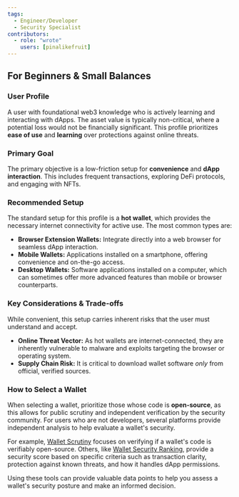 ```yaml
---
tags:
  - Engineer/Developer
  - Security Specialist
contributors:
  - role: "wrote"
    users: [pinalikefruit]
---
```


## For Beginners & Small Balances

### User Profile

A user with foundational web3 knowledge who is actively learning and interacting with dApps. The asset value is typically non-critical, where a potential loss would not be financially significant. This profile prioritizes **ease of use** and **learning** over protections against online threats.

### Primary Goal

The primary objective is a low-friction setup for **convenience** and **dApp interaction**. This includes frequent transactions, exploring DeFi protocols, and engaging with NFTs.

### Recommended Setup

The standard setup for this profile is a **hot wallet**, which provides the necessary internet connectivity for active use. The most common types are:

*   **Browser Extension Wallets:** Integrate directly into a web browser for seamless dApp interaction.
*   **Mobile Wallets:** Applications installed on a smartphone, offering convenience and on-the-go access.
*   **Desktop Wallets:** Software applications installed on a computer, which can sometimes offer more advanced features than mobile or browser counterparts.

### Key Considerations & Trade-offs

While convenient, this setup carries inherent risks that the user must understand and accept.

*   **Online Threat Vector:** As hot wallets are internet-connected, they are inherently vulnerable to malware and exploits targeting the browser or operating system.
*   **Supply Chain Risk:** It is critical to download wallet software *only* from official, verified sources.

### How to Select a Wallet

When selecting a wallet, prioritize those whose code is **open-source**, as this allows for public scrutiny and independent verification by the security community. For users who are not developers, several platforms provide independent analysis to help evaluate a wallet's security. 

For example, [Wallet Scrutiny](https://walletscrutiny.com/) focuses on verifying if a wallet's code is verifiably open-source. Others, like [Wallet Security Ranking](https://www.coinspect.com/wallets/), provide a security score based on specific criteria such as transaction clarity, protection against known threats, and how it handles dApp permissions. 

Using these tools can provide valuable data points to help you assess a wallet's security posture and make an informed decision.